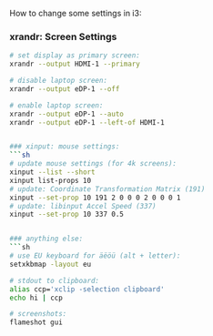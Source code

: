 How to change some settings in i3:


### xrandr: Screen Settings
```sh
# set display as primary screen:
xrandr --output HDMI-1 --primary

# disable laptop screen:
xrandr --output eDP-1 --off

# enable laptop screen:
xrandr --output eDP-1 --auto
xrandr --output eDP-1 --left-of HDMI-1


### xinput: mouse settings:
```sh
# update mouse settings (for 4k screens):
xinput --list --short
xinput list-props 10
# update: Coordinate Transformation Matrix (191)
xinput --set-prop 10 191 2 0 0 0 2 0 0 0 1
# update: libinput Accel Speed (337)
xinput --set-prop 10 337 0.5


### anything else:
```sh
# use EU keyboard for äëöü (alt + letter):
setxkbmap -layout eu

# stdout to clipboard:
alias ccp='xclip -selection clipboard'
echo hi | ccp

# screenshots:
flameshot gui
```
